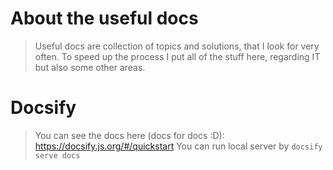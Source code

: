 # About the useful docs 

> Useful docs are collection of topics and solutions, that I look for very often. To speed up the process I put all of the stuff here, regarding IT but also some other areas. 

# Docsify 

> You can see the docs here (docs for docs :D): https://docsify.js.org/#/quickstart
> You can run local server by `docsify serve docs`

